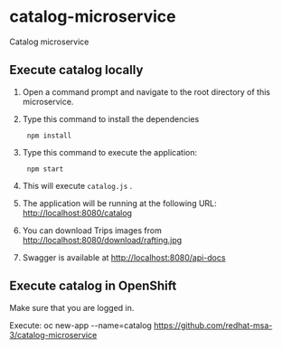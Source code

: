 # catalog-microservice
Catalog microservice


Execute catalog locally
-----------------------

1. Open a command prompt and navigate to the root directory of this microservice.
2. Type this command to install the dependencies

        npm install

3. Type this command to execute the application:

        npm start

4. This will execute `catalog.js` .
5. The application will be running at the following URL: <http://localhost:8080/catalog>
6. You can download Trips images from <http://localhost:8080/download/rafting.jpg>
7. Swagger is available at <http://localhost:8080/api-docs>


Execute catalog in OpenShift
-----------------------------

Make sure that you are logged in.

Execute:
    oc new-app --name=catalog https://github.com/redhat-msa-3/catalog-microservice
    
